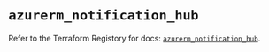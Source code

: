 # `azurerm_notification_hub`

Refer to the Terraform Registory for docs: [`azurerm_notification_hub`](https://www.terraform.io/docs/providers/azurerm/r/notification_hub).
